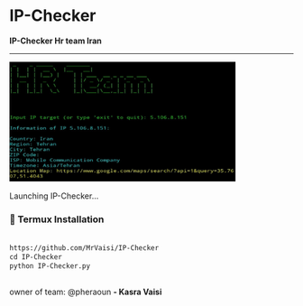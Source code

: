#  IP-Checker

**IP-Checker Hr team Iran**

---
<img width="401" height="212" alt="Hr-team" src="https://github.com/MrVaisi/IP-Checker/blob/main/IMG_20250906_033624_872.jpg" />


Launching IP-Checker...


### 🐧 Termux Installation
<pre>
<code>
https://github.com/MrVaisi/IP-Checker
cd IP-Checker
python IP-Checker.py
</code>
</pre>


owner of team: @pheraoun
**- Kasra Vaisi**
